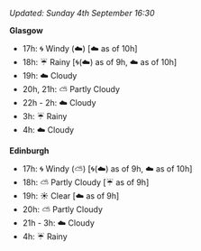 *Updated: Sunday 4th September 16:30*

**Glasgow**

* 17h: :cyclone: Windy (:cloud:) [:cloud: as of 10h]
* 18h: :umbrella: Rainy [:cyclone:(:cloud:) as of 9h, :cloud: as of 10h]
* 19h: :cloud: Cloudy
* 20h, 21h: :partly_sunny: Partly Cloudy
* 22h - 2h: :cloud: Cloudy
* 3h: :umbrella: Rainy
* 4h: :cloud: Cloudy

**Edinburgh**

* 17h: :cyclone: Windy (:partly_sunny:) [:cyclone:(:cloud:) as of 9h, :cloud: as of 10h]
* 18h: :partly_sunny: Partly Cloudy [:umbrella: as of 9h]
* 19h: :sunny: Clear [:cloud: as of 9h]
* 20h: :partly_sunny: Partly Cloudy
* 21h - 3h: :cloud: Cloudy
* 4h: :umbrella: Rainy
